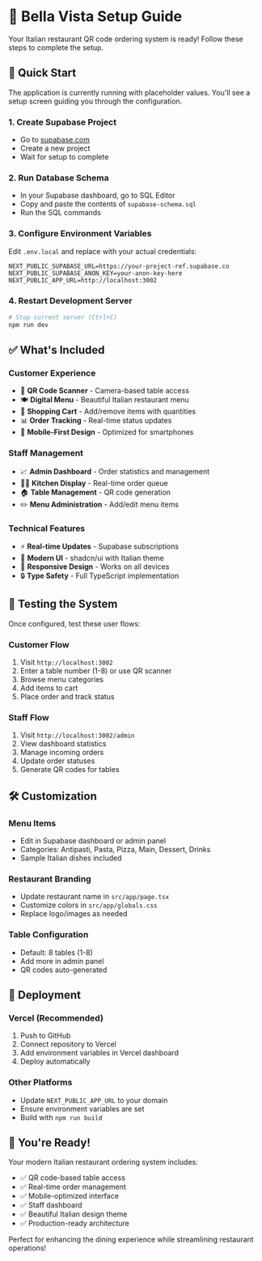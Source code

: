 # 🍝 Bella Vista Setup Guide

Your Italian restaurant QR code ordering system is ready! Follow these steps to complete the setup.

## 🚀 Quick Start

The application is currently running with placeholder values. You'll see a setup screen guiding you through the configuration.

### 1. **Create Supabase Project**
   - Go to [supabase.com](https://supabase.com)
   - Create a new project
   - Wait for setup to complete

### 2. **Run Database Schema**
   - In your Supabase dashboard, go to SQL Editor
   - Copy and paste the contents of `supabase-schema.sql`
   - Run the SQL commands

### 3. **Configure Environment Variables**
   Edit `.env.local` and replace with your actual credentials:
   ```env
   NEXT_PUBLIC_SUPABASE_URL=https://your-project-ref.supabase.co
   NEXT_PUBLIC_SUPABASE_ANON_KEY=your-anon-key-here
   NEXT_PUBLIC_APP_URL=http://localhost:3002
   ```

### 4. **Restart Development Server**
   ```bash
   # Stop current server (Ctrl+C)
   npm run dev
   ```

## ✅ **What's Included**

### **Customer Experience**
- 📱 **QR Code Scanner** - Camera-based table access
- 🍽️ **Digital Menu** - Beautiful Italian restaurant menu
- 🛒 **Shopping Cart** - Add/remove items with quantities
- 📊 **Order Tracking** - Real-time status updates
- 📱 **Mobile-First Design** - Optimized for smartphones

### **Staff Management**
- 📈 **Admin Dashboard** - Order statistics and management
- 👨‍🍳 **Kitchen Display** - Real-time order queue
- 🏠 **Table Management** - QR code generation
- ✏️ **Menu Administration** - Add/edit menu items

### **Technical Features**
- ⚡ **Real-time Updates** - Supabase subscriptions
- 🎨 **Modern UI** - shadcn/ui with Italian theme
- 📱 **Responsive Design** - Works on all devices
- 🔒 **Type Safety** - Full TypeScript implementation

## 🎯 **Testing the System**

Once configured, test these user flows:

### **Customer Flow**
1. Visit `http://localhost:3002`
2. Enter a table number (1-8) or use QR scanner
3. Browse menu categories
4. Add items to cart
5. Place order and track status

### **Staff Flow**
1. Visit `http://localhost:3002/admin`
2. View dashboard statistics
3. Manage incoming orders
4. Update order statuses
5. Generate QR codes for tables

## 🛠 **Customization**

### **Menu Items**
- Edit in Supabase dashboard or admin panel
- Categories: Antipasti, Pasta, Pizza, Main, Dessert, Drinks
- Sample Italian dishes included

### **Restaurant Branding**
- Update restaurant name in `src/app/page.tsx`
- Customize colors in `src/app/globals.css`
- Replace logo/images as needed

### **Table Configuration**
- Default: 8 tables (1-8)
- Add more in admin panel
- QR codes auto-generated

## 🚀 **Deployment**

### **Vercel (Recommended)**
1. Push to GitHub
2. Connect repository to Vercel
3. Add environment variables in Vercel dashboard
4. Deploy automatically

### **Other Platforms**
- Update `NEXT_PUBLIC_APP_URL` to your domain
- Ensure environment variables are set
- Build with `npm run build`

## 🎉 **You're Ready!**

Your modern Italian restaurant ordering system includes:
- ✅ QR code-based table access
- ✅ Real-time order management
- ✅ Mobile-optimized interface
- ✅ Staff dashboard
- ✅ Beautiful Italian design theme
- ✅ Production-ready architecture

Perfect for enhancing the dining experience while streamlining restaurant operations!
